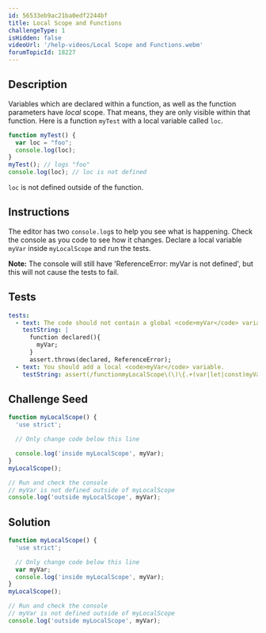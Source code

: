```yaml
---
id: 56533eb9ac21ba0edf2244bf
title: Local Scope and Functions
challengeType: 1
isHidden: false
videoUrl: '/help-videos/Local Scope and Functions.webm'
forumTopicId: 18227
---
```


## Description
<section id='description'>
Variables which are declared within a function, as well as the function parameters have <dfn>local</dfn> scope. That means, they are only visible within that function.
Here is a function <code>myTest</code> with a local variable called <code>loc</code>.

```js
function myTest() {
  var loc = "foo";
  console.log(loc);
}
myTest(); // logs "foo"
console.log(loc); // loc is not defined
```

<code>loc</code> is not defined outside of the function.
</section>

## Instructions
<section id='instructions'>

The editor has two `console.log`s to help you see what is happening. Check the console as you code to see how it changes.  Declare a local variable `myVar` inside `myLocalScope` and run the tests.

**Note:** The console will still have 'ReferenceError: myVar is not defined', but this will not cause the tests to fail.
</section>

## Tests
<section id='tests'>

```yml
tests:
  - text: The code should not contain a global <code>myVar</code> variable.
    testString: |
      function declared(){
        myVar;
      }
      assert.throws(declared, ReferenceError);
  - text: You should add a local <code>myVar</code> variable.
    testString: assert(/functionmyLocalScope\(\)\{.+(var|let|const)myVar[\s\S]*}/.test(code.replace(/\s/g, '')));


```

</section>

## Challenge Seed
<section id='challengeSeed'>

<div id='js-seed'>

```js
function myLocalScope() {
  'use strict';

  // Only change code below this line

  console.log('inside myLocalScope', myVar);
}
myLocalScope();

// Run and check the console
// myVar is not defined outside of myLocalScope
console.log('outside myLocalScope', myVar);

```

</div>

</section>

## Solution
<section id='solution'>


```js
function myLocalScope() {
  'use strict';

  // Only change code below this line
  var myVar;
  console.log('inside myLocalScope', myVar);
}
myLocalScope();

// Run and check the console
// myVar is not defined outside of myLocalScope
console.log('outside myLocalScope', myVar);

```

</section>
